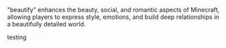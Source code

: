 "beautify" enhances the beauty, social, and romantic aspects of Minecraft, allowing players to express style, emotions, and build deep relationships in a beautifully detailed world.

testing